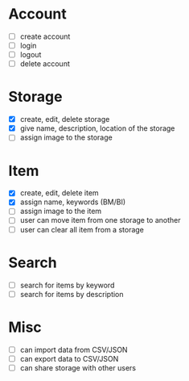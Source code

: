 # Account

- [ ] create account
- [ ] login
- [ ] logout
- [ ] delete account

# Storage

- [x] create, edit, delete storage
- [x] give name, description, location of the storage
- [ ] assign image to the storage

# Item

- [x] create, edit, delete item
- [x] assign name, keywords (BM/BI)
- [ ] assign image to the item
- [ ] user can move item from one storage to another
- [ ] user can clear all item from a storage

# Search

- [ ] search for items by keyword
- [ ] search for items by description

# Misc

- [ ] can import data from CSV/JSON
- [ ] can export data to CSV/JSON
- [ ] can share storage with other users
